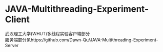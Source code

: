 # JAVA-Multithreading-Experiment-Client
武汉理工大学(WHUT)多线程实验客户端部分  
服务端部分见https://github.com/Dawn-Qu/JAVA-Multithreading-Experiment-Server
